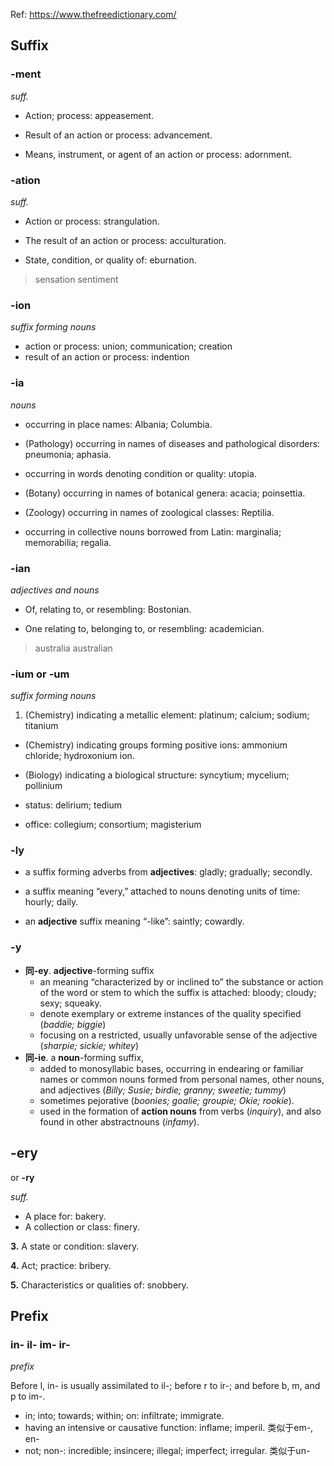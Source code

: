

Ref: https://www.thefreedictionary.com/

## Suffix

### -ment

_suff._

- Action;  process:  appeasement.

- Result  of  an  action  or  process:  advancement.

- Means,  instrument,  or  agent  of  an  action  or  process:  adornment.


### -ation

_suff._


- Action  or  process:  strangulation.

- The  result  of  an  action  or  process:  acculturation.

- State,  condition,  or  quality  of:  eburnation.

> sensation 
> sentiment

### -ion

_suffix  forming  nouns_

- action or process: union; communication; creation
- result of an action or process: indention


### -ia

_nouns_

- occurring  in  place  names:  Albania;  Columbia.

- (Pathology)  occurring  in  names  of  diseases  and  pathological  disorders:  pneumonia;  aphasia.

- occurring  in  words  denoting  condition  or  quality:  utopia.

- (Botany)  occurring  in  names  of  botanical  genera:  acacia;  poinsettia.

- (Zoology)  occurring  in  names  of  zoological  classes:  Reptilia.

- occurring  in  collective  nouns  borrowed  from  Latin:  marginalia;  memorabilia;  regalia.

### -ian

_adjectives and nouns_

- Of,  relating  to,  or  resembling:  Bostonian.

- One  relating  to,  belonging  to,  or  resembling:  academician.

> australia
> australian


### -ium  or -um

_suffix  forming  nouns_

1. (Chemistry)  indicating  a  metallic  element:  platinum;  calcium; sodium; titanium

- (Chemistry)  indicating  groups  forming  positive  ions:  ammonium  chloride;  hydroxonium  ion.

- (Biology)  indicating  a  biological  structure:  syncytium; mycelium; pollinium

- status:  delirium; tedium

- office:  collegium; consortium; magisterium

### -ly

- a  suffix  forming  adverbs  from  **adjectives**:  gladly;  gradually;  secondly.

- a  suffix  meaning  “every,”  attached  to  nouns  denoting  units  of  time:  hourly;  daily.

- an  **adjective**  suffix  meaning  “-like”:  saintly;  cowardly.


### -y

-  **同-ey**. **adjective**-forming  suffix 
	- an  meaning  “characterized  by  or  inclined  to”  the  substance  or  action  of  the  word  or  stem  to which  the  suffix  is  attached:  bloody;  cloudy;  sexy;  squeaky. 
	- denote  exemplary  or  extreme  instances  of  the  quality  specified  (_baddie;  biggie_)
	- focusing  on  a  restricted,  usually  unfavorable  sense  of  the  adjective  (_sharpie;  sickie;  whitey_)
- **同-ie**. a  **noun**-forming  suffix,  
	- added  to  monosyllabic  bases,  occurring  in  endearing  or  familiar  names  or  common  nouns formed  from  personal  names,  other  nouns,  and  adjectives  (_Billy;  Susie;  birdie;  granny;  sweetie;  tummy_)  
	- sometimes  pejorative  (_boonies;  goalie;  groupie;  Okie;  rookie_).  
	- used  in  the  formation  of  **action  nouns**  from  verbs  (_inquiry_),  and  also  found  in  other  abstractnouns  (_infamy_).

## -ery

or  **-ry**

_suff._

- A  place  for:  bakery.
- A  collection  or  class:  finery.

**3.** A  state  or  condition:  slavery.

**4.** Act;  practice:  bribery.

**5.** Characteristics  or  qualities  of:  snobbery.

## Prefix

### in- il- im- ir-

_prefix_

Before  l,  in-  is  usually  assimilated  to  il-;  before  r  to  ir-;  and  before  b,  m,  and  p  to  im-.

- in;  into;  towards;  within;  on:  infiltrate;  immigrate. 
- having  an  intensive  or  causative  function:  inflame;  imperil. 类似于em-, en-
- not;  non-:  incredible; insincere; illegal; imperfect; irregular. 类似于un-
<!--stackedit_data:
eyJoaXN0b3J5IjpbODkwNjYwNTQsLTExOTExMDU1OTIsLTExMz
E2MjI1OTgsLTM3NzQ0ODYwNCwtODQ0MTA0MzkwLC0xMDc5MjQx
OTUyLC02MTY5MzMxODgsODYwMTU0ODA1LC0yMDM3MzAzNzgzLC
0xMTAxMTE5NDA4XX0=
-->